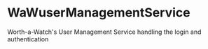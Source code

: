 # WaWuserManagementService
Worth-a-Watch's User Management Service handling the login and authentication
